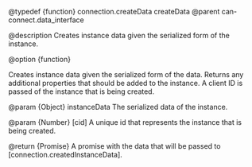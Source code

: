 @typedef {function} connection.createData createData
@parent can-connect.data_interface

@description Creates instance data given the serialized form of the instance.

@option {function}

Creates instance data given the serialized form of the data. Returns any additional properties that should be added to the 
instance. A client ID is passed of the instance that is being created.

  @param {Object} instanceData The serialized data of the instance.

  @param {Number} [cid] A unique id that represents the instance that is being created. 

  @return {Promise<Object>} A promise with the data that will be passed to [connection.createdInstanceData].
